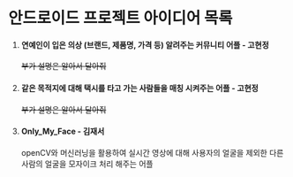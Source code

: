 # 안드로이드 프로젝트 아이디어 목록

1. #### 연예인이 입은 의상 (브랜드, 제품명, 가격 등) 알려주는 커뮤니티 어플 - 고현정

   ~~부가 설명은 알아서 달아줘~~

2. #### 같은 목적지에 대해 택시를 타고 가는 사람들을 매칭 시켜주는 어플 - 고현정

   ~~부가 설명은 알아서 달아줘~~

3. #### Only_My_Face - 김재서

   openCV와 머신러닝을 활용하여 실시간 영상에 대해 사용자의 얼굴을 제외한 다른 사람의 얼굴을 모자이크 처리 해주는 어플

   
